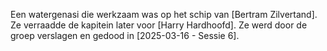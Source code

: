 Een watergenasi die werkzaam was op het schip van [Bertram Zilvertand]. Ze verraadde de kapitein later voor [Harry Hardhoofd]. Ze werd door de groep verslagen en gedood in [2025-03-16 - Sessie 6].